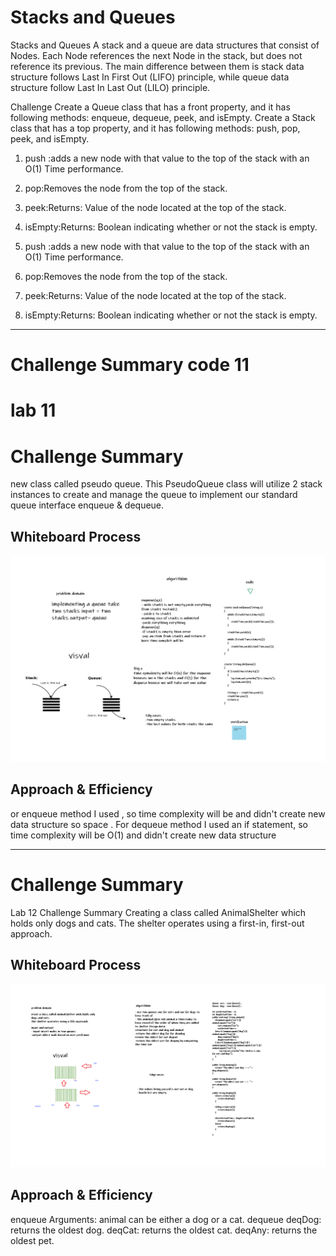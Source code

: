 # Stacks and Queues

Stacks and Queues
A stack and a queue are data structures that consist of Nodes. Each Node references the next Node in the stack, but does not reference its previous.
The main difference between them is stack data structure follows Last In First Out (LIFO) principle, while queue data structure follow Last In Last Out (LILO) principle.

Challenge
Create a Queue class that has a front property, and it has following methods: enqueue, dequeue, peek, and isEmpty. Create a Stack class that has a top property, and it has following methods: push, pop, peek, and isEmpty.

1. push :adds a new node with that value to the top of the stack with an O(1) Time performance.
2. pop:Removes the node from the top of the stack.
3. peek:Returns: Value of the node located at the top of the stack.
4. isEmpty:Returns: Boolean indicating whether or not the stack is empty.


1. push :adds a new node with that value to the top of the stack with an O(1) Time performance.
2. pop:Removes the node from the top of the stack.
3. peek:Returns: Value of the node located at the top of the stack.
4. isEmpty:Returns: Boolean indicating whether or not the stack is empty.

--------------------------------------------------------------------------------------

# Challenge Summary code 11

# lab 11
# Challenge Summary

new class called pseudo queue. This PseudoQueue class will utilize 2 stack instances to create and manage the queue to implement our standard queue interface enqueue & dequeue.

## Whiteboard Process
![code11](codechal11.jpg)

## Approach & Efficiency
or enqueue method I used , so time complexity will be and didn't create new data structure so space . For dequeue method I used an if statement, so time complexity will be O(1) and didn't create new data structure

-------------------------------------------------------------------------------------------------------
# Challenge Summary
Lab 12
Challenge Summary
Creating a class called AnimalShelter which holds only dogs and cats. The shelter operates using a first-in, first-out approach.

## Whiteboard Process
![code12](code12.png)

## Approach & Efficiency
enqueue
Arguments: animal can be either a dog or a cat.
dequeue
deqDog: returns the oldest dog.
deqCat: returns the oldest cat.
deqAny: returns the oldest pet.
